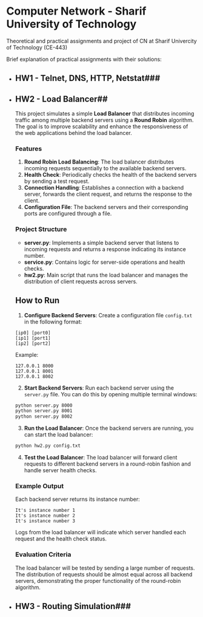 # Computer Network - Sharif University of Technology 
Theoretical and practical assignments and project of CN at Sharif Univercity of Technology (CE-443)<br _>

Brief explanation of practical assignments with their solutions:

* ## HW1 - Telnet, DNS, HTTP, Netstat###

* ## HW2 - Load Balancer##

    This project simulates a simple **Load Balancer** that distributes incoming traffic among multiple backend servers using a **Round Robin** algorithm. The goal is to improve scalability and enhance the responsiveness of the web applications behind the load balancer.

    ### Features
    1. **Round Robin Load Balancing**: The load balancer distributes incoming requests sequentially to the available backend servers.
    2. **Health Check**: Periodically checks the health of the backend servers by sending a test request.
    3. **Connection Handling**: Establishes a connection with a backend server, forwards the client request, and returns the response to the client.
    4. **Configuration File**: The backend servers and their corresponding ports are configured through a file.

    ### Project Structure

    - **server.py**: Implements a simple backend server that listens to incoming requests and returns a response indicating its instance number.
    - **service.py**: Contains logic for server-side operations and health checks.
    - **hw2.py**: Main script that runs the load balancer and manages the distribution of client requests across servers.

    ## How to Run

    1. **Configure Backend Servers**: Create a configuration file `config.txt` in the following format:
    ```
    [ip0] [port0]
    [ip1] [port1]
    [ip2] [port2]
    ```
    Example:
    ```
    127.0.0.1 8000
    127.0.0.1 8001
    127.0.0.1 8002
    ```

    2. **Start Backend Servers**: Run each backend server using the `server.py` file. You can do this by opening multiple terminal windows:
    ```bash
    python server.py 8000
    python server.py 8001
    python server.py 8002
    ```

    3. **Run the Load Balancer**: Once the backend servers are running, you can start the load balancer:
    ```bash
    python hw2.py config.txt
    ```

    4. **Test the Load Balancer**: The load balancer will forward client requests to different backend servers in a round-robin fashion and handle server health checks.

    ### Example Output

    Each backend server returns its instance number:
    ```
    It's instance number 1
    It's instance number 2
    It's instance number 3
    ```

    Logs from the load balancer will indicate which server handled each request and the health check status.

    ### Evaluation Criteria

    The load balancer will be tested by sending a large number of requests. The distribution of requests should be almost equal across all backend servers, demonstrating the proper functionality of the round-robin algorithm.

* ## HW3 - Routing Simulation###
